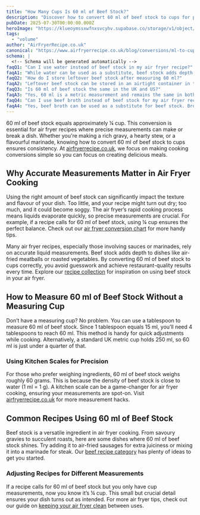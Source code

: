 ```yaml
---
title: "How Many Cups Is 60 ml of Beef Stock?"
description: "Discover how to convert 60 ml of beef stock to cups for perfect air fryer recipes every time. Get precise measurements and cooking tips now!"
pubDate: 2025-07-30T00:00:00.000Z
heroImage: "https://klueoymssxwfnxsvcyhv.supabase.co/storage/v1/object/public/Shmucket/how-many-cups-is-60-ml-of-beef-stock.webp"
tags:
  - "volume"
author: "AirFryerRecipe.co.uk"
canonical: "https://www.airfryerrecipe.co.uk/blog/conversions/ml-to-cups/how-many-cups-is-60-ml-of-beef-stock"
schema: |
  <!-- Schema will be generated automatically -->
faqQ1: "Can I use water instead of beef stock in my air fryer recipe?"
faqA1: "While water can be used as a substitute, beef stock adds depth and richness to your dish. If you’re in a pinch, you can dilute the stock or use a stock cube dissolved in water. However, for the best flavour, stick to beef stock where possible."
faqQ2: "How do I store leftover beef stock after measuring 60 ml?"
faqA2: "Leftover beef stock can be stored in an airtight container in the fridge for up to 3 days. For longer storage, freeze it in ice cube trays. Each cube is roughly 30 ml, so you’ll need two cubes to make 60 ml next time."
faqQ3: "Is 60 ml of beef stock the same in the UK and US?"
faqA3: "Yes, 60 ml is a metric measurement and remains the same in both the UK and US. However, cup sizes differ slightly—a US cup is 240 ml, while a UK cup is 250 ml. For 60 ml, the difference is negligible."
faqQ4: "Can I use beef broth instead of beef stock for my air fryer recipe?"
faqA4: "Yes, beef broth can be used as a substitute for beef stock. Broth is typically lighter in flavour, so you may want to reduce it slightly to concentrate the taste. Both work well in air fryer recipes, so choose based on your preference."
---
```

<p>60 ml of beef stock equals approximately ¼ cup. This conversion is essential for air fryer recipes where precise measurements can make or break a dish. Whether you're making a rich gravy, a hearty stew, or a flavourful marinade, knowing how to convert 60 ml of beef stock to cups ensures consistency. At <a href=https://www.airfryerrecipe.co.uk>airfryerrecipe.co.uk</a>, we focus on making cooking conversions simple so you can focus on creating delicious meals.</p>

<h2>Why Accurate Measurements Matter in Air Fryer Cooking</h2>
<p>Using the right amount of beef stock can significantly impact the texture and flavour of your dish. Too little, and your recipe might turn out dry; too much, and it could become soggy. The air fryer’s rapid cooking process means liquids evaporate quickly, so precise measurements are crucial. For example, if a recipe calls for 60 ml of beef stock, using ¼ cup ensures the perfect balance. Check out our <a href=https://www.airfryerrecipe.co.uk/air-fryer-conversion-chart>air fryer conversion chart</a> for more handy tips.</p>

<p>Many air fryer recipes, especially those involving sauces or marinades, rely on accurate liquid measurements. Beef stock adds depth to dishes like air-fried meatballs or roasted vegetables. By converting 60 ml of beef stock to cups correctly, you avoid guesswork and achieve restaurant-quality results every time. Explore our <a href=https://www.airfryerrecipe.co.uk/recipes>recipe collection</a> for inspiration on using beef stock in your air fryer.</p>

<h2>How to Measure 60 ml of Beef Stock Without a Measuring Cup</h2>
<p>Don’t have a measuring cup? No problem. You can use a tablespoon to measure 60 ml of beef stock. Since 1 tablespoon equals 15 ml, you’ll need 4 tablespoons to reach 60 ml. This method is handy for quick adjustments while cooking. Alternatively, a standard UK metric cup holds 250 ml, so 60 ml is just under a quarter of that.</p>

<h3>Using Kitchen Scales for Precision</h3>
<p>For those who prefer weighing ingredients, 60 ml of beef stock weighs roughly 60 grams. This is because the density of beef stock is close to water (1 ml = 1 g). A kitchen scale can be a game-changer for air fryer cooking, ensuring your measurements are spot-on. Visit <a href=https://www.airfryerrecipe.co.uk>airfryerrecipe.co.uk</a> for more measurement hacks.</p>

<h2>Common Recipes Using 60 ml of Beef Stock</h2>
<p>Beef stock is a versatile ingredient in air fryer cooking. From savoury gravies to succulent roasts, here are some dishes where 60 ml of beef stock shines. Try adding it to air-fried sausages for extra juiciness or mixing it into a marinade for steak. Our <a href=https://www.airfryerrecipe.co.uk/recipe-category/beef>beef recipe category</a> has plenty of ideas to get you started.</p>

<h3>Adjusting Recipes for Different Measurements</h3>
<p>If a recipe calls for 60 ml of beef stock but you only have cup measurements, now you know it’s ¼ cup. This small but crucial detail ensures your dish turns out as intended. For more air fryer tips, check out our guide on <a href=https://www.airfryerrecipe.co.uk/air-fryer-cleaner>keeping your air fryer clean</a> between uses.</p>
